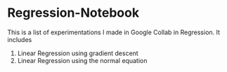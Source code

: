 # Regression-Notebook
This is a list of experimentations I made in Google Collab in Regression. 
It includes

1. Linear Regression using gradient descent
2. Linear Regression using the normal equation
